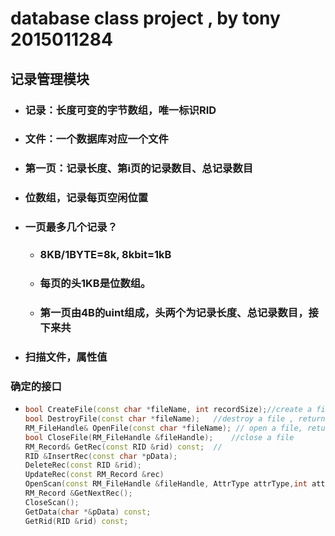 # database class project , by tony 2015011284

## 记录管理模块

- ### 记录：长度可变的字节数组，唯一标识RID

- ### 文件：一个数据库对应一个文件

- ### 第一页：记录长度、第i页的记录数目、总记录数目

- ### 位数组，记录每页空闲位置

- ### 一页最多几个记录？

  - ### 8KB/1BYTE=8k,  8kbit=1kB

  - ### 每页的头1KB是位数组。

  - ### 第一页由4B的uint组成，头两个为记录长度、总记录数目，接下来共

- ### 扫描文件，属性值

### 确定的接口

- ```c++
  bool CreateFile(const char *fileName, int recordSize);//create a file return success
  bool DestroyFile(const char *fileName);	//destroy a file , return success
  RM_FileHandle& OpenFile(const char *fileName); // open a file, return fileHandler
  bool CloseFile(RM_FileHandle &fileHandle);	//close a file
  RM_Record& GetRec(const RID &rid) const;	//
  RID &InsertRec(const char *pData);
  DeleteRec(const RID &rid);
  UpdateRec(const RM_Record &rec)
  OpenScan(const RM_FileHandle &fileHandle, AttrType attrType,int attrLength, int attrOffset, CompOp compOp, void *value,ClientHint pinHint = NO_HINT);
  RM_Record &GetNextRec();  
  CloseScan();
  GetData(char *&pData) const;
  GetRid(RID &rid) const;
  ```
